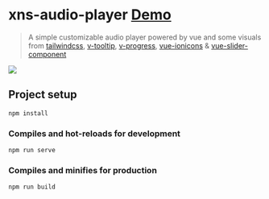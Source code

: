 # xns-audio-player [Demo](https://xns-audio-player.netlify.com/ "Demo")

> A simple customizable audio player powered by vue and some visuals from [tailwindcss](https://github.com/tailwindcss/tailwindcss), [v-tooltip](https://github.com/Akryum/v-tooltip), [v-progress](https://github.com/MissHoya/v-progress), [vue-ionicons](https://mazipan.github.io/vue-ionicons) & [vue-slider-component](https://github.com/NightCatSama/vue-slider-component)

<img src="https://res.cloudinary.com/djx5h4cjt/image/upload/v1551204571/random/xns-music-player-2.gif" />

## Project setup
```
npm install
```

### Compiles and hot-reloads for development
```
npm run serve
```

### Compiles and minifies for production
```
npm run build
```